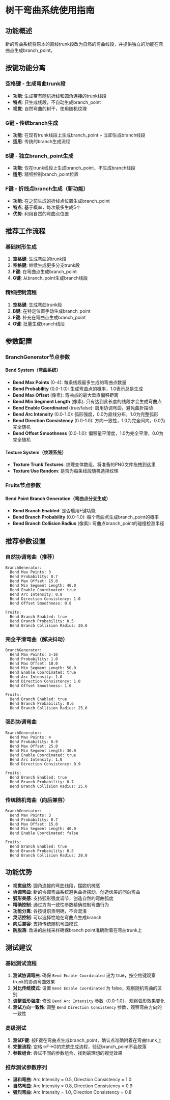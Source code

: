 # 树干弯曲系统使用指南

## 功能概述
新的弯曲系统将原本的直线trunk段改为自然的弯曲线段，并提供独立的功能在弯曲点生成branch_point。

## 按键功能分离

### 空格键 - 生成弯曲trunk段
- **功能**: 生成带有随机折线和圆角连接的trunk线段
- **特点**: 只生成线段，不自动生成branch_point
- **视觉**: 自然弯曲的树干，使用随机纹理

### G键 - 传统branch生成
- **功能**: 在现有trunk线段上生成branch_point + 立即生成branch线段
- **适用**: 传统的branch生成流程

### B键 - 独立branch_point生成  
- **功能**: 仅在trunk线段上生成branch_point，不生成branch线段
- **适用**: 精细控制branch_point位置

### F键 - 折线点branch生成（新功能）
- **功能**: 在之前生成的折线点位置生成branch_point
- **特点**: 基于概率，每次最多生成5个
- **优势**: 利用自然的弯曲点位置

## 推荐工作流程

### 基础树形生成
1. **空格键**: 生成弯曲的trunk段
2. **空格键**: 继续生成更多分支trunk段
3. **F键**: 在弯曲点生成branch_point
4. **G键**: 从branch_point生成branch线段

### 精细控制流程
1. **空格键**: 生成弯曲trunk段
2. **B键**: 在特定位置手动生成branch_point
3. **F键**: 补充在弯曲点生成branch_point
4. **G键**: 批量生成branch线段

## 参数配置

### BranchGenerator节点参数

#### Bend System（弯曲系统）
- **Bend Max Points** (0-4): 每条线段最多生成的弯曲点数量
- **Bend Probability** (0.0-1.0): 生成弯曲点的概率，1.0表示总是生成
- **Bend Max Offset** (像素): 弯曲点的最大垂直偏移距离
- **Bend Min Segment Length** (像素): 只有达到此长度的线段才会生成弯曲点
- **Bend Enable Coordinated** (true/false): 启用协调弯曲，避免曲折摆动
- **Bend Arc Intensity** (0.0-1.0): 弧形强度，0.0为直线分布，1.0为完整弧形
- **Bend Direction Consistency** (0.0-1.0): 方向一致性，1.0为完全同向，0.0为完全随机
- **Bend Offset Smoothness** (0.0-1.0): 偏移量平滑度，1.0为完全平滑，0.0为完全随机

#### Texture System（纹理系统）
- **Texture Trunk Textures**: 纹理变体数组，将准备的PNG文件拖拽到这里
- **Texture Use Random**: 是否为每条线段随机选择纹理

### Fruits节点参数

#### Bend Point Branch Generation（弯曲点分支生成）
- **Bend Branch Enabled**: 是否启用F键功能
- **Bend Branch Probability** (0.0-1.0): 每个弯曲点生成branch_point的概率
- **Bend Branch Collision Radius** (像素): 弯曲点branch_point的碰撞检测半径

## 推荐参数设置

### 自然协调弯曲（推荐）
```
BranchGenerator:
  Bend Max Points: 3
  Bend Probability: 0.7
  Bend Max Offset: 15.0
  Bend Min Segment Length: 40.0
  Bend Enable Coordinated: true
  Bend Arc Intensity: 0.8
  Bend Direction Consistency: 1.0
  Bend Offset Smoothness: 0.8

Fruits:
  Bend Branch Enabled: true
  Bend Branch Probability: 0.5
  Bend Branch Collision Radius: 20.0
```

### 完全平滑弯曲（解决抖动）
```
BranchGenerator:
  Bend Max Points: 5-10
  Bend Probability: 1.0
  Bend Max Offset: 10.0
  Bend Min Segment Length: 50.0
  Bend Enable Coordinated: true
  Bend Arc Intensity: 1.0
  Bend Direction Consistency: 1.0
  Bend Offset Smoothness: 1.0

Fruits:
  Bend Branch Enabled: true
  Bend Branch Probability: 0.6
  Bend Branch Collision Radius: 25.0
```

### 强烈协调弯曲
```
BranchGenerator:
  Bend Max Points: 4
  Bend Probability: 0.9
  Bend Max Offset: 25.0
  Bend Min Segment Length: 30.0
  Bend Enable Coordinated: true
  Bend Arc Intensity: 1.0
  Bend Direction Consistency: 0.9

Fruits:
  Bend Branch Enabled: true
  Bend Branch Probability: 0.7
  Bend Branch Collision Radius: 25.0
```

### 传统随机弯曲（向后兼容）
```
BranchGenerator:
  Bend Max Points: 3
  Bend Probability: 0.7
  Bend Max Offset: 15.0
  Bend Min Segment Length: 40.0
  Bend Enable Coordinated: false

Fruits:
  Bend Branch Enabled: true
  Bend Branch Probability: 0.5
  Bend Branch Collision Radius: 20.0
```

## 功能优势

- **视觉自然**: 圆角连接的弯曲线段，摆脱机械感
- **协调弯曲**: 新的协调弯曲系统避免曲折摆动，创造优美的同向弯曲
- **弧形美感**: 支持弧形强度调节，创造自然的弯曲弧度
- **精确控制**: 通过方向一致性参数精确控制弯曲行为
- **功能分离**: 各按键职责明确，不会混淆
- **灵活控制**: 可以选择性地在弯曲点生成branch
- **向后兼容**: 支持传统随机弯曲模式
- **防脱落**: 改进的曲线采样确保branch point准确附着在弯曲trunk上

## 测试建议

### 基础测试流程
1. **测试协调弯曲**: 确保 `Bend Enable Coordinated` 设为 true，按空格键观察trunk的协调弯曲效果
2. **对比传统模式**: 设置 `Bend Enable Coordinated` 为 false，观察随机弯曲的区别
3. **调整弧形强度**: 修改 `Bend Arc Intensity` 参数（0.0-1.0），观察弧形效果变化
4. **测试方向一致性**: 调整 `Bend Direction Consistency` 参数，观察弯曲方向的一致性

### 高级测试
5. **测试F键**: 按F键在弯曲点生成branch_point，确认点准确附着在弯曲trunk上
6. **完整流程**: 空格→F→G的完整生成流程，验证branch_point不会脱落
7. **参数组合**: 尝试不同的参数组合，找到最理想的视觉效果

### 推荐测试参数序列
- **温和弯曲**: Arc Intensity = 0.5, Direction Consistency = 1.0
- **自然弯曲**: Arc Intensity = 0.8, Direction Consistency = 0.9  
- **强烈弯曲**: Arc Intensity = 1.0, Direction Consistency = 0.8 